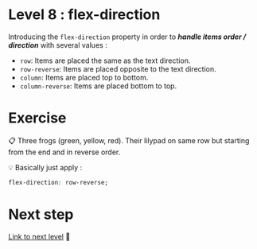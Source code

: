 # Level 8 : flex-direction

Introducing the `flex-direction` property in order to ***handle items order / direction*** with several values : 
- `row`: Items are placed the same as the text direction.
- `row-reverse`: Items are placed opposite to the text direction.
- `column`: Items are placed top to bottom.
- `column-reverse`: Items are placed bottom to top.

# Exercise

:clipboard: Three frogs (green, yellow, red). Their lilypad on same row but starting from the end and in reverse order.

:bulb: Basically just apply : 

```css
flex-direction: row-reverse;
```

# Next step

[Link to next level](./level9.md) :muscle: